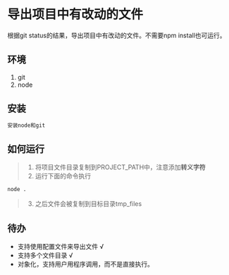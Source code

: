 # 导出项目中有改动的文件
根据git status的结果，导出项目中有改动的文件。不需要npm install也可运行。

## 环境
1. git
2. node

## 安装
```bash
安装node和git
```

## 如何运行
> 1. 将项目文件目录复制到PROJECT_PATH中，注意添加**转义字符**
> 2. 运行下面的命令执行
```bash
node .
```
> 3. 之后文件会被复制到目标目录tmp_files

## 待办
* 支持使用配置文件来导出文件 √
* 支持多个文件目录 √
* 对象化，支持用户用程序调用，而不是直接执行。